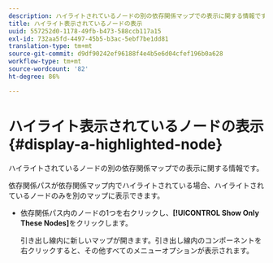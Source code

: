 ```yaml
---
description: ハイライトされているノードの別の依存関係マップでの表示に関する情報です。
title: ハイライト表示されているノードの表示
uuid: 557252d0-1178-49fb-b473-588ccb117a15
exl-id: 732aa5fd-4497-45b5-b3ac-5ebf7be1dd81
translation-type: tm+mt
source-git-commit: d9df90242ef96188f4e4b5e6d04cfef196b0a628
workflow-type: tm+mt
source-wordcount: '82'
ht-degree: 86%

---
```


# ハイライト表示されているノードの表示{#display-a-highlighted-node}

ハイライトされているノードの別の依存関係マップでの表示に関する情報です。

依存関係パスが依存関係マップ内でハイライトされている場合、ハイライトされているノードのみを別のマップに表示できます。

* 依存関係パス内のノードの1つを右クリックし、**[!UICONTROL Show Only These Nodes]**&#x200B;をクリックします。

   引き出し線内に新しいマップが開きます。引き出し線内のコンポーネントを右クリックすると、その他すべてのメニューオプションが表示されます。
